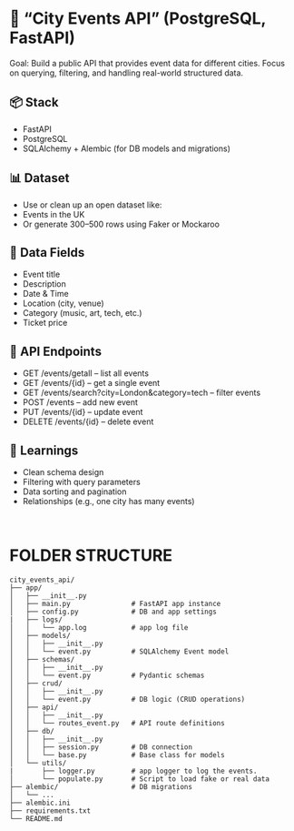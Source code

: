 # 🔹 “City Events API” (PostgreSQL, FastAPI)

Goal: Build a public API that provides event data for different cities. Focus on querying, filtering, and handling real-world structured data.

## 📦 Stack

- FastAPI
- PostgreSQL
- SQLAlchemy + Alembic (for DB models and migrations)

## 📊 Dataset

- Use or clean up an open dataset like:
- Events in the UK
- Or generate 300–500 rows using Faker or Mockaroo

## 📁 Data Fields

- Event title
- Description
- Date & Time
- Location (city, venue)
- Category (music, art, tech, etc.)
- Ticket price

## 🔧 API Endpoints

- GET /events/getall – list all events
- GET /events/{id} – get a single event
- GET /events/search?city=London&category=tech – filter events
- POST /events – add new event
- PUT /events/{id} – update event
- DELETE /events/{id} – delete event

## 🧠 Learnings

- Clean schema design
- Filtering with query parameters
- Data sorting and pagination
- Relationships (e.g., one city has many events)

&nbsp;

# FOLDER STRUCTURE

```
city_events_api/
├── app/
│   ├── __init__.py
│   ├── main.py               # FastAPI app instance
│   ├── config.py             # DB and app settings
|   ├── logs/
│   │   └── app.log           # app log file
│   ├── models/
│   │   ├── __init__.py
│   │   └── event.py          # SQLAlchemy Event model
│   ├── schemas/
│   │   ├── __init__.py
│   │   └── event.py          # Pydantic schemas
│   ├── crud/
│   │   ├── __init__.py
│   │   └── event.py          # DB logic (CRUD operations)
│   ├── api/
│   │   ├── __init__.py
│   │   └── routes_event.py   # API route definitions
│   ├── db/
│   │   ├── __init__.py
│   │   ├── session.py        # DB connection
│   │   └── base.py           # Base class for models
│   └── utils/
|       ├── logger.py         # app logger to log the events.
│       └── populate.py       # Script to load fake or real data
├── alembic/                  # DB migrations
│   └── ...
├── alembic.ini
├── requirements.txt
└── README.md
```
